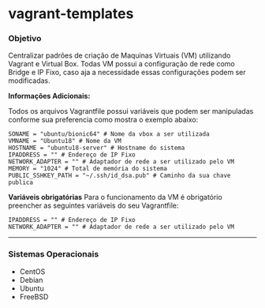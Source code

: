# vagrant-templates

  

### Objetivo
Centralizar padrões de criação de Maquinas Virtuais (VM) utilizando Vagrant e Virtual Box.
Todas VM possui a configuração de rede como Bridge e IP Fixo, caso aja a necessidade essas configurações podem ser modificadas.

**Informações Adicionais:**

Todos os arquivos Vagrantfile possui variáveis que podem ser manipuladas conforme sua preferencia como mostra o exemplo abaixo:

    SONAME = "ubuntu/bionic64" # Nome da vbox a ser utilizada 
    VMNAME = "Ubuntu18" # Nome da VM
    HOSTNAME = "ubuntu18-server" # Hostname do sistema
    IPADDRESS = "" # Endereço de IP Fixo
    NETWORK_ADAPTER = "" # Adaptador de rede a ser utilizado pelo VM
    MEMORY = "1024" # Total de memória do sistema
    PUBLIC_SSHKEY_PATH = "~/.ssh/id_dsa.pub" # Caminho da sua chave publica
    
**Variáveis obrigatórias**
Para o funcionamento da VM é obrigatório preencher as seguintes variáveis do seu Vagrantfile:

    IPADDRESS = "" # Endereço de IP Fixo
    NETWORK_ADAPTER = "" # Adaptador de rede a ser utilizado pelo VM

---
### Sistemas Operacionais

- CentOS
- Debian
- Ubuntu
- FreeBSD